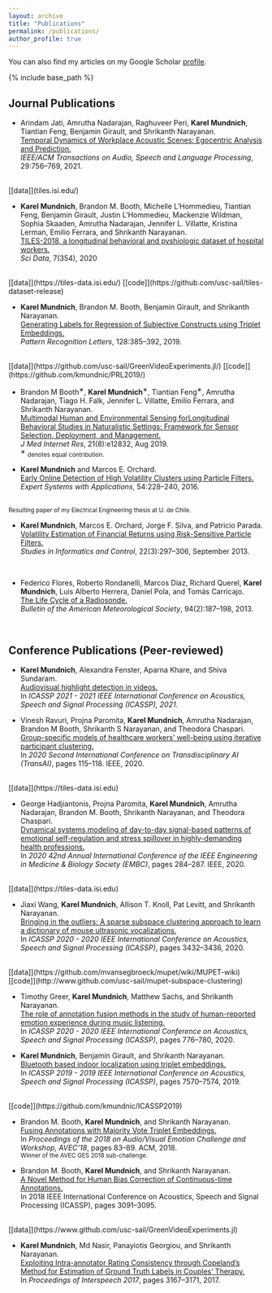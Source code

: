 ```yaml
---
layout: archive
title: "Publications"
permalink: /publications/
author_profile: true
---
```


You can also find my articles on my Google Scholar [profile](https://scholar.google.com/citations?user=eCR5px8AAAAJ&hl=en).
<!-- {% if author.googlescholar %} -->
<!-- You can also find my articles on <u><a href="{{author.googlescholar}}">my Google Scholar profile</a>.</u> -->
<!-- {% endif %} -->

{% include base_path %}

## Journal Publications

 * Arindam Jati, Amrutha Nadarajan, Raghuveer Peri, <b>Karel Mundnich</b>, Tiantian Feng, Benjamin Girault, and Shrikanth Narayanan.
<br>[Temporal Dynamics of Workplace Acoustic Scenes: Egocentric Analysis and Prediction.](http://sail.usc.edu/publications/files/Jati-TASLP2021.pdf)
<br><em>IEEE/ACM Transactions on Audio, Speech and Language Processing</em>, 29:756–769, 2021.
<br>
[[data]](tiles.isi.edu/)

 * <b>Karel Mundnich</b>, Brandon M. Booth, Michelle L’Hommedieu, Tiantian Feng, Benjamin Girault, Justin L’Hommedieu, Mackenzie Wildman, Sophia Skaaden, Amrutha Nadarajan, Jennifer L. Villatte, Kristina Lerman, Emilio Ferrara, and Shrikanth Narayanan.
 <br>[TILES-2018, a longitudinal behavioral and pyshiologic dataset of hospital workers.](https://doi.org/10.1038/s41597-020-00655-3)
 <br><em>Sci Data</em>, 7(354), 2020
 <br>
 [[data]](https://tiles-data.isi.edu/)
 [[code]](https://github.com/usc-sail/tiles-dataset-release)

 * <b>Karel Mundnich</b>, Brandon M. Booth, Benjamin Girault, and Shrikanth Narayanan.
 <br>[Generating Labels for Regression of Subjective Constructs using Triplet Embeddings.](https://sail.usc.edu/publications/files/1-s2.0-S0167865519302752-main%20(1).pdf)
 <br><em>Pattern Recognition Letters</em>, 128:385–392, 2019.
 <br>
 [[data]](https://github.com/usc-sail/GreenVideoExperiments.jl/)
 [[code]](https://github.com/kmundnic/PRL2019/)

 * Brandon M Booth<sup>∗</sup>, <b>Karel Mundnich</b><sup>∗</sup>, Tiantian Feng<sup>∗</sup>, Amrutha Nadarajan, Tiago H. Falk, Jennifer L. Villatte, Emilio Ferrara, and Shrikanth Narayanan.
 <br>[Multimodal Human and Environmental Sensing forLongitudinal Behavioral Studies in Naturalistic Settings: Framework for Sensor Selection, Deployment, and Management.](https://www.jmir.org/2019/8/e12832/)
 <br><em>J Med Internet Res</em>, 21(8):e12832, Aug 2019.
 <br><sup>∗</sup> <small>denotes equal contribution.</small>

 * <b>Karel Mundnich</b> and Marcos E. Orchard.
  <br>[Early Online Detection of High Volatility Clusters using Particle Filters.](http://repositorio.uchile.cl/bitstream/handle/2250/140316/Early-online-detection-of-high-volatility.pdf)
 <br><em>Expert Systems with Applications</em>, 54:228–240, 2016.
 <!-- <br><small>Resulting paper of my Electrical Engineering thesis at U. de Chile.</small> -->
 <br><small>Resulting paper of my Electrical Engineering thesis at U. de Chile.</small>
 <br>

 * <b>Karel Mundnich</b>, Marcos E. Orchard, Jorge F. Silva, and Patricio Parada.
 <br>[Volatility Estimation of Financial Returns using Risk-Sensitive Particle Filters.](https://sic.ici.ro/wp-content/uploads/2013/09/SIC_2013-3-Art6.pdf)
 <br><em>Studies in Informatics and Control</em>, 22(3):297–306, September 2013.
 <br>

 * Federico Flores, Roberto Rondanelli, Marcos Díaz, Richard Querel, <b>Karel Mundnich</b>, Luis Alberto Herrera, Daniel Pola, and Tomás Carricajo.
 <br>[The Life Cycle of a Radiosonde.](https://journals.ametsoc.org/view/journals/bams/94/2/bams-d-11-00163.1.xml?tab_body=pdf)
 <br><em>Bulletin of the American Meteorological Society</em>, 94(2):187–198, 2013.
 <br>

## Conference Publications (Peer-reviewed)

 * <b>Karel Mundnich</b>, Alexandra Fenster, Aparna Khare, and Shiva Sundaram.
 <br>[Audiovisual highlight detection in videos.](https://arxiv.org/pdf/2102.05811.pdf)
 <br>In <em>ICASSP 2021 - 2021 IEEE International Conference on Acoustics, Speech and Signal Processing (ICASSP), 2021.</em>

 * Vinesh Ravuri, Projna Paromita, <b>Karel Mundnich</b>, Amrutha Nadarajan, Brandon M Booth, Shrikanth S Narayanan, and Theodora Chaspari.
 <br>[Group-specific models of healthcare workers’ well-being using iterative participant clustering.](https://sail.usc.edu/publications/files/ravuri_transai20.pdf)
 <br>In <em>2020 Second International Conference on Transdisciplinary AI (TransAI)</em>, pages 115–118. IEEE, 2020.
 <br>
 [[data]](https://tiles-data.isi.edu)

 * George Hadjiantonis, Projna Paromita, <b>Karel Mundnich</b>, Amrutha Nadarajan, Brandon M. Booth, Shrikanth Narayanan, and Theodora Chaspari.
 <br>[Dynamical systems modeling of day-to-day signal-based patterns of emotional self-regulation and stress spillover in highly-demanding health professions.](https://sail.usc.edu/publications/files/DSMEmotionalSelfRegulationHospitalWorkers_EMBC2020.pdf)
 <br>In <em>2020 42nd Annual International Conference of the IEEE Engineering in Medicine & Biology Society (EMBC)</em>, pages 284–287. IEEE, 2020.
 <br>
 [[data]](https://tiles-data.isi.edu)

 * Jiaxi Wang, <b>Karel Mundnich</b>, Allison T. Knoll, Pat Levitt, and Shrikanth Narayanan.
 <br>[Bringing in the outliers: A sparse subspace clustering approach to learn a dictionary of mouse ultrasonic vocalizations.](https://sail.usc.edu/publications/files/ICASSP2020____MUPET.pdf)
 <br>In <em>ICASSP 2020 - 2020 IEEE International Conference on Acoustics, Speech and Signal Processing (ICASSP)</em>, pages 3432–3436, 2020.
 <br>
 [[data]](https://github.com/mvansegbroeck/mupet/wiki/MUPET-wiki)
 [[code]](http://www.github.com/usc-sail/mupet-subspace-clustering)

 * Timothy Greer, <b>Karel Mundnich</b>, Matthew Sachs, and Shrikanth Narayanan.
 <br>[The role of annotation fusion methods in the study of human-reported emotion experience during music listening.](https://sail.usc.edu/publications/files/ICASSP_2020_Music_Annotation_Fusion.pdf)
 <br>In <em>ICASSP 2020 - 2020 IEEE International Conference on Acoustics, Speech and Signal Processing (ICASSP)</em>, pages 776–780, 2020.

 * <b>Karel Mundnich</b>, Benjamin Girault, and Shrikanth Narayanan.
 <br>[Bluetooth based indoor localization using triplet embeddings.](https://sail.usc.edu/publications/files/Mundnich-ICASSP2019.pdf)
 <br>In <em>ICASSP 2019 - 2019 IEEE International Conference on Acoustics, Speech and Signal Processing (ICASSP)</em>, pages 7570–7574, 2019.
 <br>
 [[code]](https://github.com/kmundnic/ICASSP2019)

 * Brandon M. Booth, <b>Karel Mundnich</b>, and Shrikanth Narayanan.
 <br>[Fusing Annotations with Majority Vote Triplet Embeddings.](https://sail.usc.edu/publications/files/p83-booth.pdf)
 <br>In <em>Proceedings of the 2018 on Audio/Visual Emotion Challenge and Workshop, AVEC’18</em>, pages 83–89. ACM, 2018.
 <br><small>Winner of the AVEC GES 2018 sub-challenge.</small>

 * Brandon M. Booth, <b>Karel Mundnich</b>, and Shrikanth Narayanan.
 <br>[A Novel Method for Human Bias Correction of Continuous-time Annotations.](https://sail.usc.edu/publications/files/08461645.pdf)
 <br>In 2018 IEEE International Conference on Acoustics, Speech and Signal Processing (ICASSP), pages 3091–3095.
 <br>
 [[data]](https://www.github.com/usc-sail/GreenVideoExperiments.jl)

 * <b>Karel Mundnich</b>, Md Nasir, Panayiotis Georgiou, and Shrikanth Narayanan.
 <br>[Exploiting Intra-annotator Rating Consistency through Copeland’s Method for Estimation of Ground Truth Labels in Couples’ Therapy.](https://sail.usc.edu/publications/files/mundnichinterspeech2017.pdf)
 <br>In <em>Proceedings of Interspeech 2017</em>, pages 3167–3171, 2017.
 <br>
